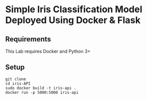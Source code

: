 # Simple Iris Classification Model Deployed Using Docker & Flask

## Requirements
This Lab requires Docker and Python 3+

## Setup
```
git clone 
cd iris-API
sudo docker build -t iris-api .
docker run -p 5000:5000 iris-api
```

